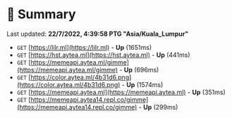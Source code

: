 # 📖 Summary
Last updated: **22/7/2022, 4:39:58 PTG "Asia/Kuala_Lumpur"**

- `GET` [https://lilr.ml](https://lilr.ml) - **Up** (1651ms)
- `GET` [https://hst.aytea.ml](https://hst.aytea.ml) - **Up** (441ms)
- `GET` [https://memeapi.aytea.ml/gimme](https://memeapi.aytea.ml/gimme) - **Up** (696ms)
- `GET` [https://color.aytea.ml/4b31d6.png](https://color.aytea.ml/4b31d6.png) - **Up** (1574ms)
- `GET` [https://memeapi.aytea.ml](https://memeapi.aytea.ml) - **Up** (351ms)
- `GET` [https://memeapi.aytea14.repl.co/gimme](https://memeapi.aytea14.repl.co/gimme) - **Up** (299ms)
